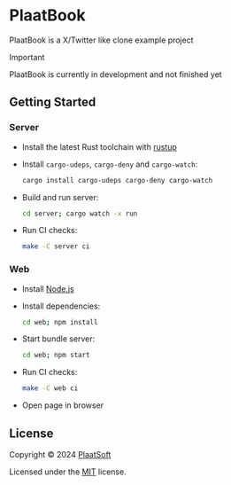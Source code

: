 # PlaatBook

PlaatBook is a X/Twitter like clone example project

> [!IMPORTANT]
> PlaatBook is currently in development and not finished yet

## Getting Started

### Server

-   Install the latest Rust toolchain with [rustup](https://rustup.rs/)
-   Install `cargo-udeps`, `cargo-deny` and `cargo-watch`:

    ```sh
    cargo install cargo-udeps cargo-deny cargo-watch
    ```

-   Build and run server:

    ```sh
    cd server; cargo watch -x run
    ```

-   Run CI checks:

    ```sh
    make -C server ci
    ```

### Web

-   Install [Node.js](https://nodejs.org/en/download)
-   Install dependencies:

    ```sh
    cd web; npm install
    ```

-   Start bundle server:

    ```sh
    cd web; npm start
    ```

-   Run CI checks:

    ```sh
    make -C web ci
    ```

-   Open page in browser

## License

Copyright © 2024 [PlaatSoft](https://www.plaatsoft.nl/)

Licensed under the [MIT](LICENSE) license.
